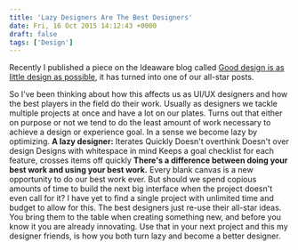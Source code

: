 ```yaml
---
title: 'Lazy Designers Are The Best Designers'
date: Fri, 16 Oct 2015 14:12:43 +0000
draft: false
tags: ['Design']
---
```


Recently I published a piece on the Ideaware blog called [Good design is as little design as possible](http://ideaware.co/good-design-little-design-possible/), it has turned into one of our all-star posts.

<!--more-->

So I've been thinking about how this affects us as UI/UX designers and how the best players in the field do their work. Usually as designers we tackle multiple projects at once and have a lot on our plates. Turns out that either on purpose or not we tend to do the least amount of work necessary to achieve a design or experience goal. In a sense we become lazy by optimizing. **A lazy designer:** Iterates Quickly Doesn't overthink Doesn't over design Designs with whitespace in mind Keeps a goal checklist for each feature, crosses items off quickly **There's a difference between doing your best work and using your best work.** Every blank canvas is a new opportunity to do our best work ever. But should we spend copious amounts of time to build the next big interface when the project doesn't even call for it? I have yet to find a single project with unlimited time and budget to allow for this. The best designers just re-use their all-star ideas. You bring them to the table when creating something new, and before you know it you are already innovating. Use that in your next project and this my designer friends, is how you both turn lazy and become a better designer.
